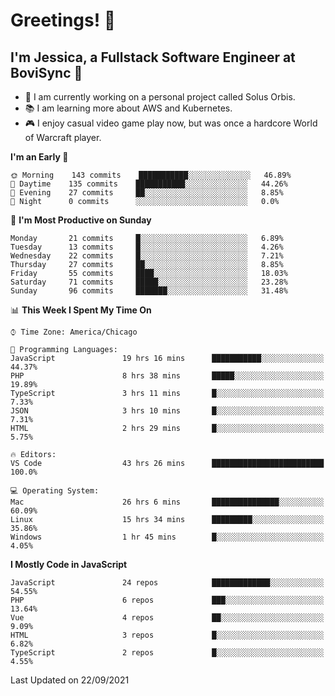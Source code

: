 # Greetings! 🧠

## I'm Jessica, a Fullstack Software Engineer at BoviSync 🐄

- 🌟 I am currently working on a personal project called Solus Orbis.
- 📚 I am learning more about AWS and Kubernetes.
- 🎮 I enjoy casual video game play now, but was once a hardcore World of Warcraft player.

<!--START_SECTION:waka-->
**I'm an Early 🐤** 

```text
🌞 Morning    143 commits    ███████████░░░░░░░░░░░░░░   46.89% 
🌆 Daytime    135 commits    ███████████░░░░░░░░░░░░░░   44.26% 
🌃 Evening    27 commits     ██░░░░░░░░░░░░░░░░░░░░░░░   8.85% 
🌙 Night      0 commits      ░░░░░░░░░░░░░░░░░░░░░░░░░   0.0%

```
📅 **I'm Most Productive on Sunday** 

```text
Monday       21 commits     █░░░░░░░░░░░░░░░░░░░░░░░░   6.89% 
Tuesday      13 commits     █░░░░░░░░░░░░░░░░░░░░░░░░   4.26% 
Wednesday    22 commits     █░░░░░░░░░░░░░░░░░░░░░░░░   7.21% 
Thursday     27 commits     ██░░░░░░░░░░░░░░░░░░░░░░░   8.85% 
Friday       55 commits     ████░░░░░░░░░░░░░░░░░░░░░   18.03% 
Saturday     71 commits     █████░░░░░░░░░░░░░░░░░░░░   23.28% 
Sunday       96 commits     ███████░░░░░░░░░░░░░░░░░░   31.48%

```


📊 **This Week I Spent My Time On** 

```text
⌚︎ Time Zone: America/Chicago

💬 Programming Languages: 
JavaScript               19 hrs 16 mins      ███████████░░░░░░░░░░░░░░   44.37% 
PHP                      8 hrs 38 mins       █████░░░░░░░░░░░░░░░░░░░░   19.89% 
TypeScript               3 hrs 11 mins       █░░░░░░░░░░░░░░░░░░░░░░░░   7.33% 
JSON                     3 hrs 10 mins       █░░░░░░░░░░░░░░░░░░░░░░░░   7.31% 
HTML                     2 hrs 29 mins       █░░░░░░░░░░░░░░░░░░░░░░░░   5.75%

🔥 Editors: 
VS Code                  43 hrs 26 mins      █████████████████████████   100.0%

💻 Operating System: 
Mac                      26 hrs 6 mins       ███████████████░░░░░░░░░░   60.09% 
Linux                    15 hrs 34 mins      █████████░░░░░░░░░░░░░░░░   35.86% 
Windows                  1 hr 45 mins        █░░░░░░░░░░░░░░░░░░░░░░░░   4.05%

```

**I Mostly Code in JavaScript** 

```text
JavaScript               24 repos            █████████████░░░░░░░░░░░░   54.55% 
PHP                      6 repos             ███░░░░░░░░░░░░░░░░░░░░░░   13.64% 
Vue                      4 repos             ██░░░░░░░░░░░░░░░░░░░░░░░   9.09% 
HTML                     3 repos             █░░░░░░░░░░░░░░░░░░░░░░░░   6.82% 
TypeScript               2 repos             █░░░░░░░░░░░░░░░░░░░░░░░░   4.55%

```



 Last Updated on 22/09/2021
<!--END_SECTION:waka-->

<!--
**jessikuh/jessikuh** is a ✨ _special_ ✨ repository because its `README.md` (this file) appears on your GitHub profile.

Here are some ideas to get you started:

- 🔭 I’m currently working on ...
- 🌱 I’m currently learning ...
- 👯 I’m looking to collaborate on ...
- 🤔 I’m looking for help with ...
- 💬 Ask me about ...
- 📫 How to reach me: ...
- 😄 Pronouns: ...
- ⚡ Fun fact: ...
-->
